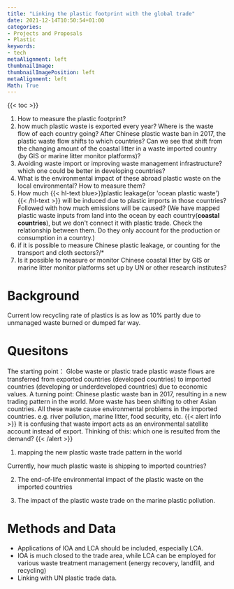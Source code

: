 ```yaml
---
title: "Linking the plastic footprint with the global trade"
date: 2021-12-14T10:50:54+01:00
categories:
- Projects and Proposals
- Plastic
keywords:
- tech
metaAlignment: left
thumbnailImage:
thumbnailImagePosition: left
metaAlignment: left
Math: True
---
```


<!--more-->
{{< toc >}}
1. How to measure the plastic footprint?
2. how much plastic waste is exported every year? Where is the waste flow of each country going? After Chinese plastic waste ban in 2017, the plastic waste flow shifts to which countries? Can we see that shift from the changing amount of the coastal litter in a waste imported country (by GIS or marine litter monitor platforms)?
3. Avoiding waste import or improving waste management infrastructure? which one could be better in developing countries?
3. What is the environmental impact of these abroad plastic waste on the local environmental? How to measure them?
4. How much {{< hl-text blue>}}plastic leakage(or 'ocean plastic waste'){{< /hl-text >}} will be induced due to plastic imports in those countries? Followed with how much emissions will be caused? (We have mapped plastic waste inputs from land into the ocean by each country(**coastal countries**), but we don't connect it with plastic trade. Check the relationship between them. Do they only account for the production or consumption in a country.)
5. if it is possible to measure Chinese plastic leakage, or counting for the transport and cloth sectors?/*
6. Is it possible to measure or monitor Chinese coastal litter by GIS or marine litter monitor platforms set up by UN or other research institutes?

# Background
Current low recycling rate of plastics is as low as 10% partly due to unmanaged waste burned or dumped far way.

# Quesitons
The starting point： Globe waste or plastic trade
plastic waste flows are transferred from exported countries (developed countries) to imported countries (developing or underdeveloped countries) due to economic values.
A turning point: Chinese plastic waste ban in 2017, resulting in a new trading pattern in the world. More waste has been shifting to other Asian countries.
All these waste cause environmental problems in the imported countries. e.g. river pollution, marine litter, food security, etc.
{{< alert info >}} It is confusing that waste import acts as an environmental satellite account instead of export. Thinking of this: which one is resulted from the demand? {{< /alert >}}


1. mapping the new plastic waste trade pattern in the world

Currently, how much plastic waste is shipping to imported countries?

2. The end-of-life environmental impact of the plastic waste on the imported countries

3. The impact of the plastic waste trade on the marine plastic pollution.

# Methods and Data
* Applications of IOA and LCA should be included, especially LCA.
* IOA is much closed to the trade area, while LCA
can be employed for various waste treatment management (energy recovery, landfill, and recycling)
* Linking with UN plastic trade data.
